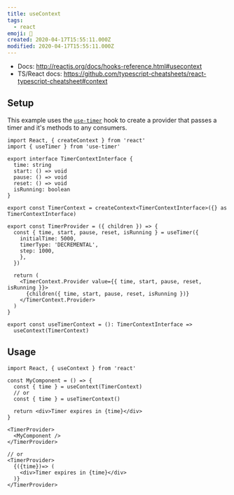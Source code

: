 ```yaml
---
title: useContext
tags:
  - react
emoji: 🎣
created: 2020-04-17T15:55:11.000Z
modified: 2020-04-17T15:55:11.000Z
---
```


- Docs: http://reactjs.org/docs/hooks-reference.html#usecontext
- TS/React docs: https://github.com/typescript-cheatsheets/react-typescript-cheatsheet#context

## Setup

This example uses the [`use-timer`](https://github.com/thibaultboursier/use-timer) hook to create a provider that passes a timer and it's methods to any consumers.

```tsx
import React, { createContext } from 'react'
import { useTimer } from 'use-timer'

export interface TimerContextInterface {
  time: string
  start: () => void
  pause: () => void
  reset: () => void
  isRunning: boolean
}

export const TimerContext = createContext<TimerContextInterface>({} as TimerContextInterface)

export const TimerProvider = ({ children }) => {
  const { time, start, pause, reset, isRunning } = useTimer({
    initialTime: 5000,
    timerType: 'DECREMENTAL',
    step: 1000,
    },
  })

  return (
    <TimerContext.Provider value={{ time, start, pause, reset, isRunning }}>
      {children({ time, start, pause, reset, isRunning })}
    </TimerContext.Provider>
  )
}

export const useTimerContext = (): TimerContextInterface =>
  useContext(TimerContext)
```

## Usage

```tsx
import React, { useContext } from 'react'

const MyComponent = () => {
  const { time } = useContext(TimerContext)
  // or
  const { time } = useTimerContext()

  return <div>Timer expires in {time}</div>
}
```

```tsx
<TimerProvider>
  <MyComponent />
</TimerProvider>

// or
<TimerProvider>
  {({time})=> (
    <div>Timer expires in {time}</div>
  )}
</TimerProvider>
```
